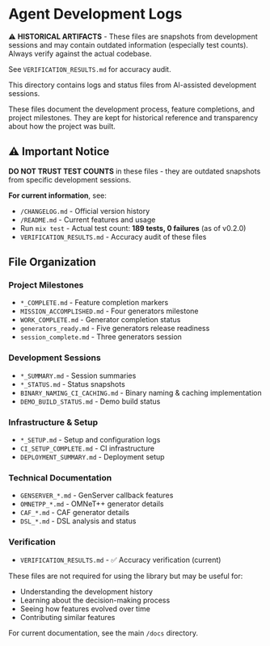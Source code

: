 # Agent Development Logs

⚠️ **HISTORICAL ARTIFACTS** - These files are snapshots from development
sessions and may contain outdated information (especially test counts). Always
verify against the actual codebase.

See `VERIFICATION_RESULTS.md` for accuracy audit.

This directory contains logs and status files from AI-assisted development
sessions.

These files document the development process, feature completions, and project
milestones. They are kept for historical reference and transparency about how
the project was built.

## ⚠️ Important Notice

**DO NOT TRUST TEST COUNTS** in these files - they are outdated snapshots from
specific development sessions.

**For current information**, see:

- `/CHANGELOG.md` - Official version history
- `/README.md` - Current features and usage
- Run `mix test` - Actual test count: **189 tests, 0 failures** (as of v0.2.0)
- `VERIFICATION_RESULTS.md` - Accuracy audit of these files

## File Organization

### Project Milestones

- `*_COMPLETE.md` - Feature completion markers
- `MISSION_ACCOMPLISHED.md` - Four generators milestone
- `WORK_COMPLETE.md` - Generator completion status
- `generators_ready.md` - Five generators release readiness
- `session_complete.md` - Three generators session

### Development Sessions

- `*_SUMMARY.md` - Session summaries
- `*_STATUS.md` - Status snapshots
- `BINARY_NAMING_CI_CACHING.md` - Binary naming & caching implementation
- `DEMO_BUILD_STATUS.md` - Demo build status

### Infrastructure & Setup

- `*_SETUP.md` - Setup and configuration logs
- `CI_SETUP_COMPLETE.md` - CI infrastructure
- `DEPLOYMENT_SUMMARY.md` - Deployment setup

### Technical Documentation

- `GENSERVER_*.md` - GenServer callback features
- `OMNETPP_*.md` - OMNeT++ generator details
- `CAF_*.md` - CAF generator details
- `DSL_*.md` - DSL analysis and status

### Verification

- `VERIFICATION_RESULTS.md` - ✅ Accuracy verification (current)

These files are not required for using the library but may be useful for:

- Understanding the development history
- Learning about the decision-making process
- Seeing how features evolved over time
- Contributing similar features

For current documentation, see the main `/docs` directory.
